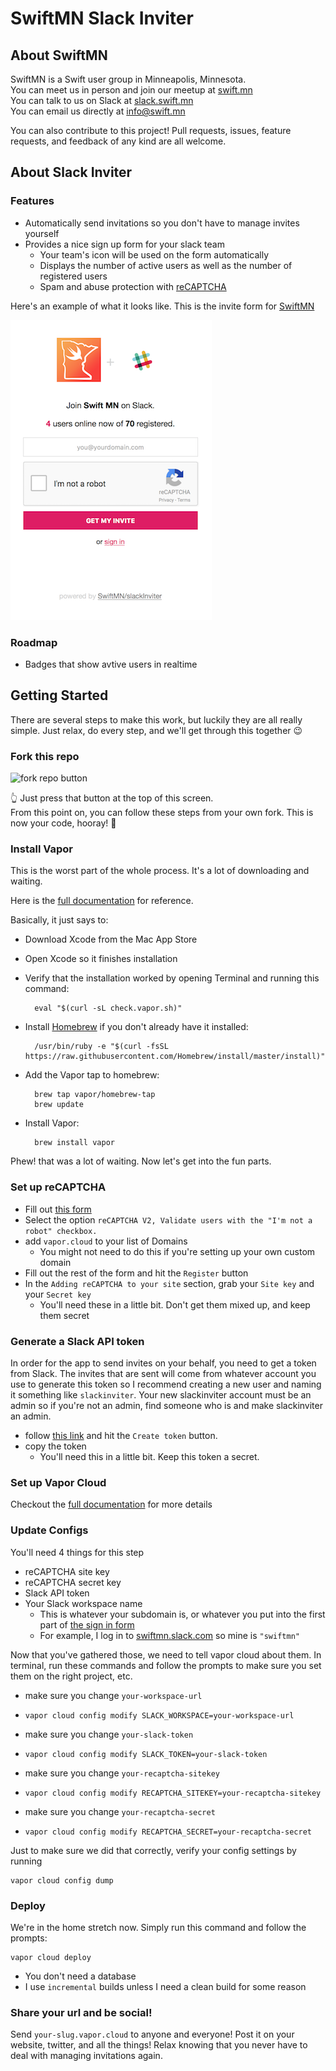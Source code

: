 # SwiftMN Slack Inviter

## About SwiftMN

SwiftMN is a Swift user group in Minneapolis, Minnesota.  
You can meet us in person and join our meetup at [swift.mn](http://swift.mn)  
You can talk to us on Slack at [slack.swift.mn](http://slack.swift.mn)  
You can email us directly at [info@swift.mn](mailto:info@swift.mn)  

You can also contribute to this project! Pull requests, issues, feature requests, and feedback of any kind are all welcome.


## About Slack Inviter

### Features

* Automatically send invitations so you don't have to manage invites yourself
* Provides a nice sign up form for your slack team
  * Your team's icon will be used on the form automatically
  * Displays the number of active users as well as the number of registered users
  * Spam and abuse protection with [reCAPTCHA](https://www.google.com/recaptcha/intro/)

Here's an example of what it looks like. This is the invite form for [SwiftMN](slack.swift.mn)  

![Example Form](About/SwiftMN_form.png)


### Roadmap

* Badges that show avtive users in realtime 

## Getting Started

There are several steps to make this work, but luckily they are all really simple. Just relax, do every step, and we'll get through this together 😉

### Fork this repo

![fork repo button](https://github-images.s3.amazonaws.com/help/bootcamp/Bootcamp-Fork.png)

👆 Just press that button at the top of this screen.  
From this point on, you can follow these steps from your own fork. This is now your code, hooray! 🎉


### Install Vapor

This is the worst part of the whole process. It's a lot of downloading and waiting.

Here is the [full documentation](https://docs.vapor.codes/2.0/getting-started/install-on-macos/) for reference.

Basically, it just says to:  

* Download Xcode from the Mac App Store
* Open Xcode so it finishes installation
* Verify that the installation worked by opening Terminal and running this command:  

        eval "$(curl -sL check.vapor.sh)"

* Install [Homebrew](https://brew.sh) if you don't already have it installed:  

        /usr/bin/ruby -e "$(curl -fsSL https://raw.githubusercontent.com/Homebrew/install/master/install)"
    
* Add the Vapor tap to homebrew:      
    
        brew tap vapor/homebrew-tap
        brew update

* Install Vapor:  

        brew install vapor


Phew! that was a lot of waiting. Now let's get into the fun parts.

### Set up reCAPTCHA

* Fill out [this form](https://www.google.com/recaptcha/admin#list)
* Select the option `reCAPTCHA V2, Validate users with the "I'm not a robot" checkbox.`
* add `vapor.cloud` to your list of Domains
  * You might not need to do this if you're setting up your own custom domain
* Fill out the rest of the form and hit the `Register` button
* In the `Adding reCAPTCHA to your site` section, grab your `Site key` and your `Secret key`
  * You'll need these in a little bit. Don't get them mixed up, and keep them secret

### Generate a Slack API token

In order for the app to send invites on your behalf, you need to get a token from Slack. The invites that are sent will come from whatever account you use to generate this token so I recommend creating a new user and naming it something like `slackinviter`. Your new slackinviter account must be an admin so if you're not an admin, find someone who is and make slackinviter an admin.

* follow [this link](https://api.slack.com/custom-integrations/legacy-tokens) and hit the `Create token` button.
* copy the token
  * You'll need this in a little bit. Keep this token a secret.

### Set up Vapor Cloud

Checkout the [full documentation](https://docs.vapor.cloud/quick-start/) for more details


### Update Configs

You'll need 4 things for this step

* reCAPTCHA site key
* reCAPTCHA secret key
* Slack API token
* Your Slack workspace name
  * This is whatever your subdomain is, or whatever you put into the first part of [the sign in form](https://slack.com/signin)
  * For example, I log in to [swiftmn.slack.com](https://swiftmn.slack.com) so mine is `"swiftmn"`

Now that you've gathered those, we need to tell vapor cloud about them. In terminal, run these commands and follow the prompts to make sure you set them on the right project, etc.

* make sure you change `your-workspace-url`  
*     vapor cloud config modify SLACK_WORKSPACE=your-workspace-url
* make sure you change `your-slack-token`  
*     vapor cloud config modify SLACK_TOKEN=your-slack-token
* make sure you change `your-recaptcha-sitekey`  
*     vapor cloud config modify RECAPTCHA_SITEKEY=your-recaptcha-sitekey
* make sure you change `your-recaptcha-secret`  
*     vapor cloud config modify RECAPTCHA_SECRET=your-recaptcha-secret

Just to make sure we did that correctly, verify your config settings by running

    vapor cloud config dump


### Deploy

We're in the home stretch now. Simply run this command and follow the prompts:

    vapor cloud deploy

* You don't need a database
* I use `incremental` builds unless I need a clean build for some reason

### Share your url and be social!

Send `your-slug.vapor.cloud` to anyone and everyone! Post it on your website, twitter, and all the things! Relax knowing that you never have to deal with managing invitations again.
